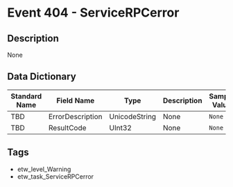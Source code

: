 # Event 404 - ServiceRPCerror

## Description
None

## Data Dictionary
|Standard Name|Field Name|Type|Description|Sample Value|
|---|---|---|---|---|
|TBD|ErrorDescription|UnicodeString|None|`None`|
|TBD|ResultCode|UInt32|None|`None`|

## Tags
* etw_level_Warning
* etw_task_ServiceRPCerror